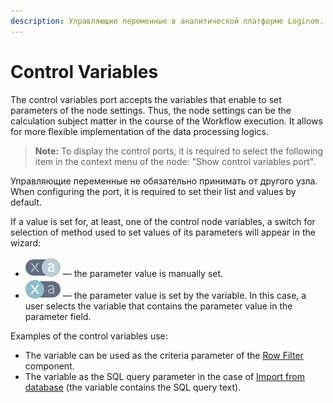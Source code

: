 ```yaml
---
description: Управляющие переменные в аналитической платформе Loginom. Задание настроек узла сценария в Loginom через переменные. Примеры использования управляющих переменных в Loginom.
---
```

# Control Variables

The control variables port accepts the variables that enable to set parameters of the node settings. Thus, the node settings can be the calculation subject matter in the course of the Workflow execution. It allows for more flexible implementation of the data processing logics.

> **Note:** To display the control ports, it is required to select the following item in the context menu of the node: "Show control variables port".

Управляющие переменные не обязательно принимать от другого узла. When configuring the port, it is required to set their list and values by default.

If a value is set for, at least, one of the control node variables, a switch for selection of method used to set values of its parameters will appear in the wizard:

* ![](./../../images/icons/propedit/value_default.svg) — the parameter value is manually set.
* ![](./../../images/icons/propedit/variable_default.svg) — the parameter value is set by the variable. In this case, a user selects the variable that contains the parameter value in the parameter field.

Examples of the control variables use:

* The variable can be used as the criteria parameter of the [Row Filter](./../../processors/transformation/row-filter/README.md) component.
* The variable as the SQL query parameter in the case of [Import from database](./../../integration/import/database.md) (the variable contains the SQL query text).